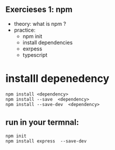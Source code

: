 ## Exercieses 1: npm

- theory: what is npm ?
- practice:
  - npm init
  - install dependencies
  - exrpess
  - typescript

# installl depenedency

    npm install <dependency>
    npm install --save  <dependency>
    npm install --save-dev  <dependency>

## run in your termnal:

    npm init
    npm install express  --save-dev
